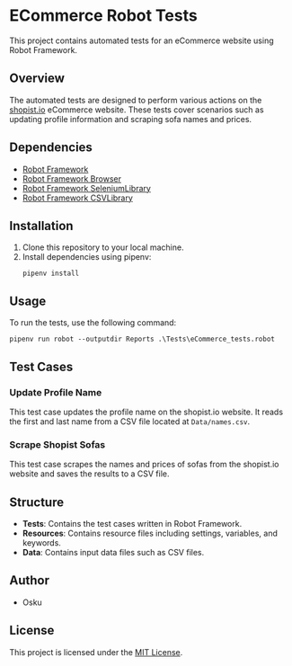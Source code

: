 # ECommerce Robot Tests

This project contains automated tests for an eCommerce website using Robot Framework.

## Overview

The automated tests are designed to perform various actions on the [shopist.io](https://shopist.io/) eCommerce website. These tests cover scenarios such as updating profile information and scraping sofa names and prices.

## Dependencies

- [Robot Framework](https://robotframework.org/)
- [Robot Framework Browser](https://marketsquare.github.io/robotframework-browser/Browser.html)
- [Robot Framework SeleniumLibrary](https://robotframework.org/SeleniumLibrary/SeleniumLibrary.html)
- [Robot Framework CSVLibrary](https://github.com/guykisel/robotframework-CSVLibrary)

## Installation

1. Clone this repository to your local machine.
2. Install dependencies using pipenv:
   ```
   pipenv install
   ```

## Usage

To run the tests, use the following command:
```
pipenv run robot --outputdir Reports .\Tests\eCommerce_tests.robot
```

## Test Cases

### Update Profile Name

This test case updates the profile name on the shopist.io website. It reads the first and last name from a CSV file located at `Data/names.csv`.

### Scrape Shopist Sofas

This test case scrapes the names and prices of sofas from the shopist.io website and saves the results to a CSV file.

## Structure

- **Tests**: Contains the test cases written in Robot Framework.
- **Resources**: Contains resource files including settings, variables, and keywords.
- **Data**: Contains input data files such as CSV files.

## Author

- Osku

## License

This project is licensed under the [MIT License](LICENSE).
